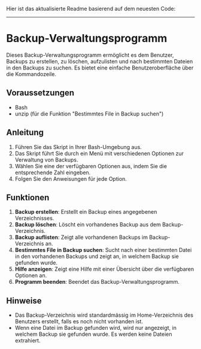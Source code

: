 Hier ist das aktualisierte Readme basierend auf dem neuesten Code:

---

# Backup-Verwaltungsprogramm

Dieses Backup-Verwaltungsprogramm ermöglicht es dem Benutzer, Backups zu erstellen, zu löschen, aufzulisten und nach bestimmten Dateien in den Backups zu suchen. Es bietet eine einfache Benutzeroberfläche über die Kommandozeile.

## Voraussetzungen

- Bash
- unzip (für die Funktion "Bestimmtes File in Backup suchen")

## Anleitung

1. Führen Sie das Skript in Ihrer Bash-Umgebung aus.
2. Das Skript führt Sie durch ein Menü mit verschiedenen Optionen zur Verwaltung von Backups.
3. Wählen Sie eine der verfügbaren Optionen aus, indem Sie die entsprechende Zahl eingeben.
4. Folgen Sie den Anweisungen für jede Option.

## Funktionen

1. **Backup erstellen**: Erstellt ein Backup eines angegebenen Verzeichnisses.
2. **Backup löschen**: Löscht ein vorhandenes Backup aus dem Backup-Verzeichnis.
3. **Backup auflisten**: Zeigt alle vorhandenen Backups im Backup-Verzeichnis an.
4. **Bestimmtes File in Backup suchen**: Sucht nach einer bestimmten Datei in den vorhandenen Backups und zeigt an, in welchem Backup sie gefunden wurde.
5. **Hilfe anzeigen**: Zeigt eine Hilfe mit einer Übersicht über die verfügbaren Optionen an.
6. **Programm beenden**: Beendet das Backup-Verwaltungsprogramm.

## Hinweise

- Das Backup-Verzeichnis wird standardmässig im Home-Verzeichnis des Benutzers erstellt, falls es noch nicht vorhanden ist.
- Wenn eine Datei im Backup gefunden wird, wird nur angezeigt, in welchem Backup sie gefunden wurde. Es werden keine Dateien extrahiert.
